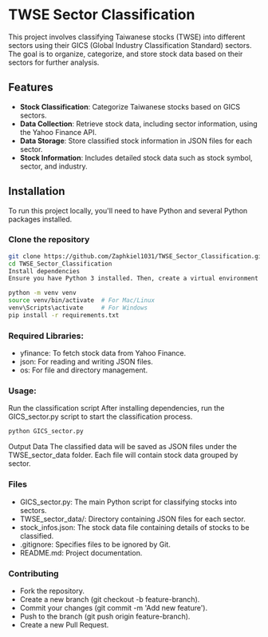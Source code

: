 # TWSE Sector Classification

This project involves classifying Taiwanese stocks (TWSE) into different sectors using their GICS (Global Industry Classification Standard) sectors. The goal is to organize, categorize, and store stock data based on their sectors for further analysis.

## Features

- **Stock Classification**: Categorize Taiwanese stocks based on GICS sectors.
- **Data Collection**: Retrieve stock data, including sector information, using the Yahoo Finance API.
- **Data Storage**: Store classified stock information in JSON files for each sector.
- **Stock Information**: Includes detailed stock data such as stock symbol, sector, and industry.

## Installation

To run this project locally, you'll need to have Python and several Python packages installed.

### Clone the repository

```bash
git clone https://github.com/Zaphkiel1031/TWSE_Sector_Classification.git
cd TWSE_Sector_Classification
Install dependencies
Ensure you have Python 3 installed. Then, create a virtual environment and install the required dependencies.
```
```bash
python -m venv venv
source venv/bin/activate  # For Mac/Linux
venv\Scripts\activate     # For Windows
pip install -r requirements.txt
```
### Required Libraries:
- yfinance: To fetch stock data from Yahoo Finance.
- json: For reading and writing JSON files.
- os: For file and directory management.
  
### Usage:
Run the classification script
After installing dependencies, run the GICS_sector.py script to start the classification process.

```bash
python GICS_sector.py
```
Output Data
The classified data will be saved as JSON files under the TWSE_sector_data folder. Each file will contain stock data grouped by sector.

### Files
- GICS_sector.py: The main Python script for classifying stocks into sectors.
- TWSE_sector_data/: Directory containing JSON files for each sector.
- stock_infos.json: The stock data file containing details of stocks to be classified.
- .gitignore: Specifies files to be ignored by Git.
- README.md: Project documentation.

### Contributing
- Fork the repository.
- Create a new branch (git checkout -b feature-branch).
- Commit your changes (git commit -m 'Add new feature').
- Push to the branch (git push origin feature-branch).
- Create a new Pull Request.

